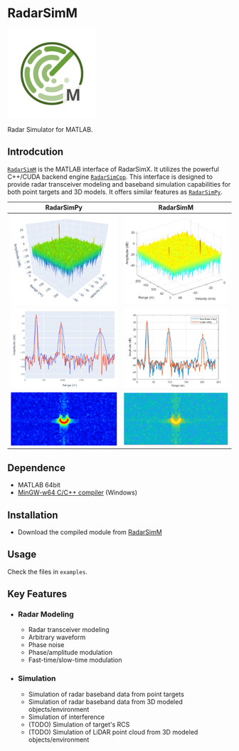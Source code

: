 # RadarSimM

<img src="./assets/radarsimm.svg" alt="logo" width="200"/>

Radar Simulator for MATLAB.

## Introdcution

[`RadarSimM`](https://radarsimx.com/product/radarsimm/) is the MATLAB interface of RadarSimX. It utilizes the powerful C++/CUDA backend engine [`RadarSimCpp`](https://radarsimx.com/radarsimx/radarsimcpp/). This interface is designed to provide radar transceiver modeling and baseband simulation capabilities for both point targets and 3D models. It offers similar features as [`RadarSimPy`](https://radarsimx.com/product/radarsimpy/).

| RadarSimPy | RadarSimM |
| ---------- | --------- |
| <img src="./assets/fmcw_py.png" alt="radarsimpy"/> | <img src="./assets/fmcw_m.png" alt="radarsimpy"/> |
| <img src="./assets/arbitrary_py.png" alt="radarsimpy"/> | <img src="./assets/arbitrary_m.png" alt="radarsimpy"/> |
| <img src="./assets/imaging_py.png" alt="radarsimpy"/> | <img src="./assets/imaging_m.png" alt="radarsimpy"/> |

## Dependence

- MATLAB 64bit
- [MinGW-w64 C/C++ compiler](https://www.mathworks.com/support/requirements/supported-compilers.html) (Windows)

## Installation

- Download the compiled module from [RadarSimM](https://radarsimx.com/product/radarsimm/)

## Usage

Check the files in `examples`.

## Key Features

- ### Radar Modeling

  - Radar transceiver modeling
  - Arbitrary waveform
  - Phase noise
  - Phase/amplitude modulation
  - Fast-time/slow-time modulation

- ### Simulation

  - Simulation of radar baseband data from point targets
  - Simulation of radar baseband data from 3D modeled objects/environment
  - Simulation of interference
  - (TODO) Simulation of target's RCS
  - (TODO) Simulation of LiDAR point cloud from 3D modeled objects/environment
